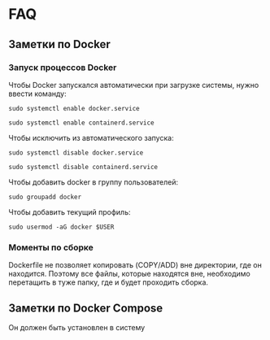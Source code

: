 # FAQ

## Заметки по Docker 

### Запуск процессов Docker

Чтобы Docker запускался автоматически при загрузке системы, нужно ввести команду:

```sudo systemctl enable docker.service```

```sudo systemctl enable containerd.service```

Чтобы исключить из автоматического запуска:

```sudo systemctl disable docker.service```

```sudo systemctl disable containerd.service```

Чтобы добавить docker в группу пользователей:

```sudo groupadd docker```

Чтобы добавить текущий профиль:

```sudo usermod -aG docker $USER```

### Моменты по сборке

Dockerfile не позволяет копировать (COPY/ADD) вне директории, где он находится. Поэтому все файлы, которые находятся вне, необходимо перетащить в туже папку, где и будет проходить сборка. 

## Заметки по Docker Compose 

Он должен быть установлен в систему

